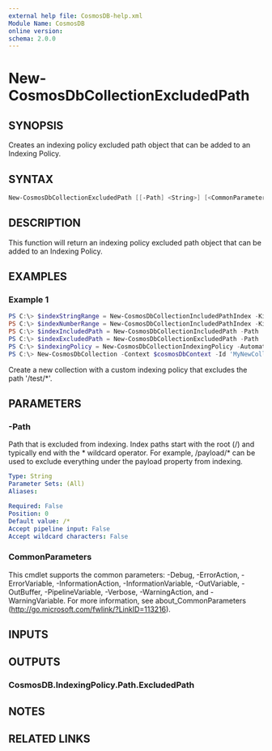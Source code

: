 ```yaml
---
external help file: CosmosDB-help.xml
Module Name: CosmosDB
online version:
schema: 2.0.0
---
```


# New-CosmosDbCollectionExcludedPath

## SYNOPSIS

Creates an indexing policy excluded path object that can be
added to an Indexing Policy.

## SYNTAX

```powershell
New-CosmosDbCollectionExcludedPath [[-Path] <String>] [<CommonParameters>]
```

## DESCRIPTION

This function will return an indexing policy excluded path
object that can be added to an Indexing Policy.

## EXAMPLES

### Example 1

```powershell
PS C:\> $indexStringRange = New-CosmosDbCollectionIncludedPathIndex -Kind Range -DataType String -Precision -1
PS C:\> $indexNumberRange = New-CosmosDbCollectionIncludedPathIndex -Kind Range -DataType Number -Precision -1
PS C:\> $indexIncludedPath = New-CosmosDbCollectionIncludedPath -Path '/*' -Index $indexStringRange, $indexNumberRange
PS C:\> $indexExcludedPath = New-CosmosDbCollectionExcludedPath -Path '/test/*'
PS C:\> $indexingPolicy = New-CosmosDbCollectionIndexingPolicy -Automatic $true -IndexingMode Consistent -IncludedPath $indexIncludedPath -ExcludedPath $indexExcludedPath
PS C:\> New-CosmosDbCollection -Context $cosmosDbContext -Id 'MyNewCollection' -PartitionKey 'account' -IndexingPolicy $indexingPolicy
```

Create a new collection with a custom indexing policy that
excludes the path '/test/*'.

## PARAMETERS

### -Path

Path that is excluded from indexing.
Index paths start with the root (/) and typically end with the * wildcard operator.
For example, /payload/* can be used to exclude everything under the payload property
from indexing.

```yaml
Type: String
Parameter Sets: (All)
Aliases:

Required: False
Position: 0
Default value: /*
Accept pipeline input: False
Accept wildcard characters: False
```

### CommonParameters

This cmdlet supports the common parameters: -Debug, -ErrorAction, -ErrorVariable, -InformationAction, -InformationVariable, -OutVariable, -OutBuffer, -PipelineVariable, -Verbose, -WarningAction, and -WarningVariable. For more information, see about_CommonParameters (http://go.microsoft.com/fwlink/?LinkID=113216).

## INPUTS

## OUTPUTS

### CosmosDB.IndexingPolicy.Path.ExcludedPath

## NOTES

## RELATED LINKS
